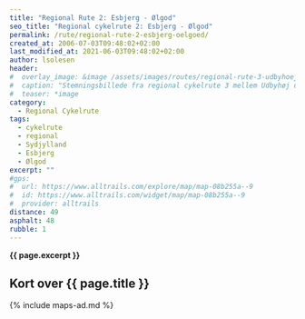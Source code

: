 ```yaml
---
title: "Regional Rute 2: Esbjerg - Ølgod"
seo_title: "Regional cykelrute 2: Esbjerg - Ølgod"
permalink: /rute/regional-rute-2-esbjerg-oelgoed/
created_at: 2006-07-03T09:48:02+02:00
last_modified_at: 2021-06-03T09:48:02+02:00
author: lsolesen
header:
#  overlay_image: &image /assets/images/routes/regional-rute-3-udbyhoej-hornslet.jpg
#  caption: "Stemningsbillede fra regional cykelrute 3 mellem Udbyhøj og Hornslet"
#  teaser: *image
category:
  - Regional Cykelrute
tags:
  - cykelrute
  - regional
  - Sydjylland
  - Esbjerg
  - Ølgod
excerpt: ""
#gps:
#  url: https://www.alltrails.com/explore/map/map-08b255a--9
#  id: https://www.alltrails.com/widget/map/map-08b255a--9
#  provider: alltrails
distance: 49
asphalt: 48
rubble: 1
---
```


**{{ page.excerpt }}**

## Kort over {{ page.title }}

{% include maps-ad.md %}
